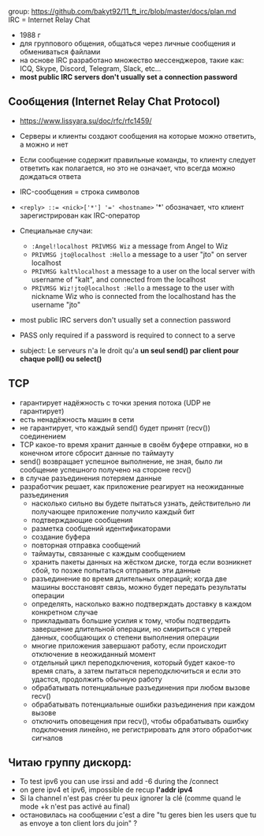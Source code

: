 group: https://github.com/bakyt92/11_ft_irc/blob/master/docs/plan.md   
IRC = Internet Relay Chat  
* 1988 г
* для группового общения, общаться через личные сообщения и обмениваться файлами
* на основе IRC разработано множество мессенджеров, такие как: ICQ, Skype, Discord, Telegram, Slack, etc...
* **most public IRC servers don't usually set a connection password**
 
## Сообщения (Internet Relay Chat Protocol)
* https://www.lissyara.su/doc/rfc/rfc1459/ 
* Серверы и клиенты создают сообщения на которые можно ответить, а можно и нет
* Если сообщение содержит правильные команды, то клиенту следует ответить как полагается, но это не означает, что всегда можно дождаться ответа
* IRC-сообщения = строка символов

* `<reply> ::= <nick>['*'] '=' <hostname>` '*' обозначает, что клиент зарегистрирован как IRC-оператор
* Специальнае случаи:
  + `:Angel!localhost PRIVMSG Wiz`       a message from Angel to Wiz
  + `PRIVMSG jto@localhost :Hello`       a message to a user "jto" on server localhost
  + `PRIVMSG kalt%localhost`             a message to a user on the local server with username of "kalt", and connected from the localhost
  + `PRIVMSG Wiz!jto@localhost :Hello` a message to the user with nickname Wiz who is connected from the localhostand has the username "jto"
*  most public IRC servers don't usually set a connection password
  + PASS only required if a password is required to connect to a serve
* subject: Le serveurs n'a le droit qu'a **un seul send() par client pour chaque poll() ou select()** 

## TCP
* гарантирует надёжность с точки зрения потока (UDP не гарантирует) 
* есть ненадёжность машин в сети
* не гарантирует, что каждый send() будет принят (recv()) соединением
* TCP какое-то время хранит данные в своём буфере отправки, но в конечном итоге сбросит данные по таймауту
* send() возвращает успешное выполнение, не зная, было ли сообщение успешного получено на стороне recv()
* в случае разъединения потеряем данные
* разработчик решает, как приложение реагирует на неожиданные разъединения
  + насколько сильно вы будете пытаться узнать, действительно ли получающее приложение получило каждый бит
  + подтверждающие сообщения
  + разметка сообщений идентификаторами
  + создание буфера
  + повторная отправка сообщений
  + таймауты, связанные с каждым сообщением
  + хранить пакеты данных на жёстком диске, тогда если возникнет сбой, то позже попытаться отправить эти данные
  + разъединение во время длительных операций; когда две машины восстановят связь, можно будет передать результаты операции
  + определять, насколько важно подтверждать доставку в каждом конкретном случае
  + прикладывать большие усилия к тому, чтобы подтвердить завершение длительной операции, но смириться с утерей данных, сообщающих о степени выполнения операции
  + многие приложения завершают работу, если происходит отключение в неожиданный момент
  + отдельный цикл переподключения, который будет какое-то время спать, а затем пытаться переподключиться и если это удастся, продолжить обычную работу
  + обрабатывать потенциальные разъединения при любом вызове recv()
  + обрабатывать потенциальные ошибки разъединения при каждом вызове
  + отключить оповещения при recv(), чтобы обрабатывать ошибку подключения линейно, не регистрировать для этого обработчик сигналов

## Читаю группу дискорд:
* To test ipv6 you can use irssi and add -6 during the /connect
* on gere ipv4 et ipv6, impossible de recup **l'addr ipv4**
* Si la channel n'est pas créer tu peux ignorer la clé (comme quand le mode +k n'est pas activé au final)
* остановилась на сообщении c'est a dire "tu geres bien les users que tu as envoye a ton client lors du join" ?
